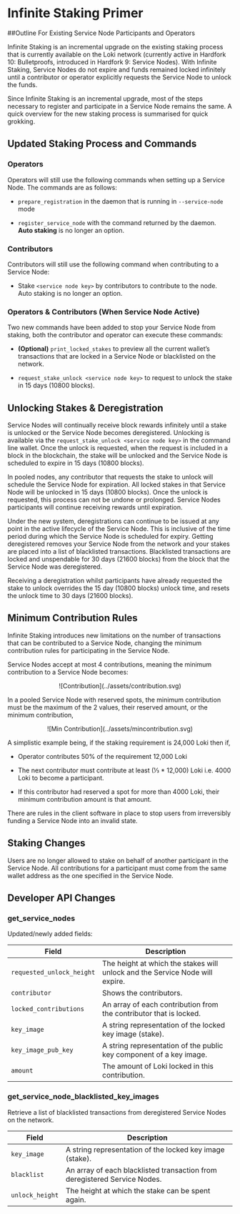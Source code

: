 # Infinite Staking Primer

##Outline For Existing Service Node Participants and Operators

Infinite Staking is an incremental upgrade on the existing staking process that is currently available on the Loki network (currently active in Hardfork 10: Bulletproofs, introduced in Hardfork 9: Service Nodes). With Infinite Staking, Service Nodes do not expire and funds remained locked infinitely until a contributor or operator explicitly requests the Service Node to unlock the funds.

Since Infinite Staking is an incremental upgrade, most of the steps necessary to register and participate in a Service Node remains the same. A quick overview for the new staking process is summarised for quick grokking.

## Updated Staking Process and Commands

### Operators
Operators will still use the following commands when setting up a Service Node. The commands are as follows:

- `prepare_registration` in the daemon that is running in `--service-node` mode
    
- `register_service_node` with the command returned by the daemon. **Auto staking** is no longer an option.

### Contributors
Contributors will still use the following command when contributing to a Service Node:

- Stake `<service node key>` by contributors to contribute to the node. Auto staking is no longer an option.
 
### Operators & Contributors (When Service Node Active)
Two new commands have been added to stop your Service Node from staking, both the contributor and operator can execute these commands:

- **(Optional)** `print_locked_stakes` to preview all the current wallet’s transactions that are locked in a Service Node or blacklisted on the network.
    
- `request_stake_unlock <service node key>` to request to unlock the stake in 15 days (10800 blocks).


## Unlocking Stakes & Deregistration

Service Nodes will continually receive block rewards infinitely until a stake is unlocked or the Service Node becomes deregistered. Unlocking is available via the `request_stake_unlock <service node key>` in the command line wallet. Once the unlock is requested, when the request is included in a block in the blockchain, the stake will be unlocked and the Service Node is scheduled to expire in 15 days (10800 blocks).

In pooled nodes, any contributor that requests the stake to unlock will schedule the Service Node for expiration. All locked stakes in that Service Node will be unlocked in 15 days (10800 blocks). Once the unlock is requested, this process can not be undone or prolonged. Service Nodes participants will continue receiving rewards until expiration.

Under the new system, deregistrations can continue to be issued at any point in the active lifecycle of the Service Node. This is inclusive of the time period during which the Service Node is scheduled for expiry. Getting deregistered removes your Service Node from the network and your stakes are placed into a list of blacklisted transactions. Blacklisted transactions are locked and unspendable for 30 days (21600 blocks) from the block that the Service Node was deregistered.

Receiving a deregistration whilst participants have already requested the stake to unlock overrides the 15 day (10800 blocks) unlock time, and resets the unlock time to 30 days (21600 blocks).

## Minimum Contribution Rules

Infinite Staking introduces new limitations on the number of transactions that can be contributed to a Service Node, changing the minimum contribution rules for participating in the Service Node. 

Service Nodes accept at most 4 contributions, meaning the minimum contribution to a Service Node becomes:

<center>![Contribution](../assets/contribution.svg)</center>

In a pooled Service Node with reserved spots, the minimum contribution must be the maximum of the 2 values, their reserved amount, or the minimum contribution,

<center>![Min Contribution](../assets/mincontribution.svg)</center>

A simplistic example being, if the staking requirement is 24,000 Loki then if,

-   Operator contributes 50% of the requirement 12,000 Loki

-   The next contributor must contribute at least (⅓ * 12,000) Loki i.e. 4000 Loki to become a participant.

-   If this contributor had reserved a spot for more than 4000 Loki, their minimum contribution amount is that amount.
    
There are rules in the client software in place to stop users from irreversibly funding a Service Node into an invalid state.

## Staking Changes

Users are no longer allowed to stake on behalf of another participant in the Service Node. All contributions for a participant must come from the same wallet address as the one specified in the Service Node.

## Developer API Changes

### get_service_nodes

Updated/newly added fields:

| Field                     | Description                                                                  |
|---------------------------|------------------------------------------------------------------------------|
| `requested_unlock_height` | The height at which the stakes will unlock and the Service Node will expire. |
| `contributor`             | Shows the contributors.                                                      |
| `locked_contributions`    | An array of each contribution from the contributor that is locked.           |
| `key_image`               | A string representation of the locked key image (stake).                     |
| `key_image_pub_key`       | A string representation of the public key component of a key image.          |
| `amount`                  | The amount of Loki locked in this contribution.                              |

### get_service_node_blacklisted_key_images

Retrieve a list of blacklisted transactions from deregistered Service Nodes on the network.

| Field           | Description                                                               |
|-----------------|---------------------------------------------------------------------------|
| `key_image`     | A string representation of the locked key image (stake).                  |
| `blacklist`     | An array of each blacklisted transaction from deregistered Service Nodes. |
| `unlock_height` | The height at which the stake can be spent again.                         |